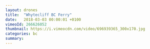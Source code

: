 ```yaml
---
layout: drones
title:  "Whytecliff BC Ferry"
date:   2018-03-03 00:00:01 +0100
vimeoId: 266626052
thumbnail: https://i.vimeocdn.com/video/696939365_300x170.jpg
categories: bc
summary:
---
```

